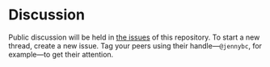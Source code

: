 Discussion
==========

Public discussion will be held in [the issues][] of this repository. To start a new thread, create a new issue. Tag your peers using their handle—`@jennybc`, for example—to get their attention.

[the issues]: https://github.com/STAT545-UBC/Discussion/issues
